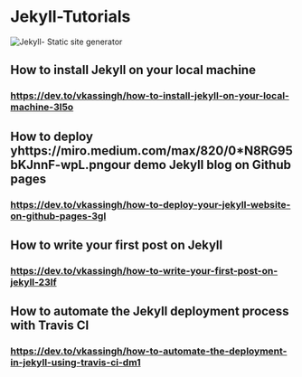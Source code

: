 # Jekyll-Tutorials
![ Jekyll- Static site generator](https://miro.medium.com/max/820/0*N8RG95bKJnnF-wpL.png)

## How to install Jekyll on your local machine
### https://dev.to/vkassingh/how-to-install-jekyll-on-your-local-machine-3l5o



## How to deploy yhttps://miro.medium.com/max/820/0*N8RG95bKJnnF-wpL.pngour demo Jekyll blog on Github pages
### https://dev.to/vkassingh/how-to-deploy-your-jekyll-website-on-github-pages-3gl



## How to write your first post on Jekyll
### https://dev.to/vkassingh/how-to-write-your-first-post-on-jekyll-23lf



## How to automate the Jekyll deployment process with Travis CI
### https://dev.to/vkassingh/how-to-automate-the-deployment-in-jekyll-using-travis-ci-dm1
